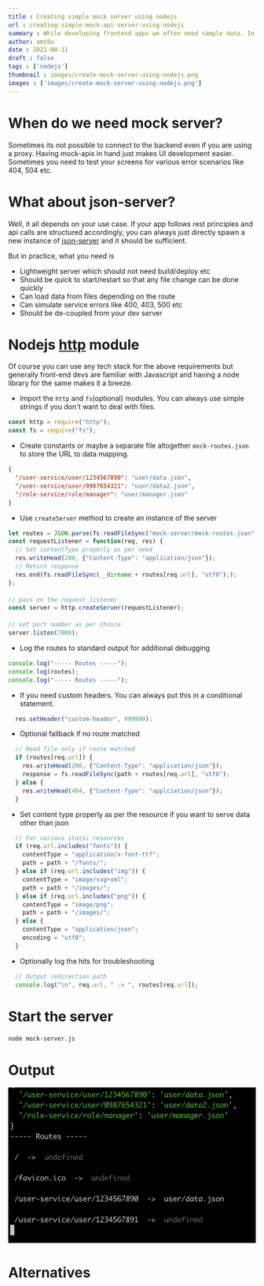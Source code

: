 ```yaml
---
title : Creating simple mock server using nodejs
url : creating-simple-mock-api-server-using-nodejs
summary : While developing frontend apps we often need sample data. In this article I will share a very easy way to setup a mock-server using Nodejs native http module having enough flexibility required for custom logic.
author: amt8u
date : 2021-08-11
draft : false
tags : ['nodejs']
thumbnail : images/create-mock-server-using-nodejs.png
images : ['images/create-mock-server-using-nodejs.png']
---
```


# When do we need mock server?
Sometimes its not possible to connect to the backend even if you are using a proxy. Having mock-apis in hand just makes UI development easier. Sometimes you need to test your screens for various error scenarios like 404, 504 etc.

# What about json-server?
Well, it all depends on your use case. If your app follows rest principles and api calls are structured accordingly, you can always just directly spawn a new instance of [json-server](https://github.com/typicode/json-server) and it should be sufficient.

But in practice, what you need is

* Lightweight server which should not need build/deploy etc
* Should be quick to start/restart so that any file change can be done quickly
* Can load data from files depending on the route
* Can simulate service errors like 400, 403, 500 etc
* Should be de-coupled from your dev server

# Nodejs [**http**](https://nodejs.dev/learn/the-nodejs-http-module) module
Of course you can use any tech stack for the above requirements but generally front-end devs are familiar with Javascript and having a node library for the same makes it a breeze.

* Import the `http` and `fs`(optional) modules. You can always use simple strings if you don't want to deal with files.

```js
const http = require("http");
const fs = require("fs");
```

* Create constants or maybe a separate file altogether `mock-routes.json` to store the URL to data mapping.

```json
{
  "/user-service/user/1234567890": "user/data.json",
  "/user-service/user/0987654321": "user/data2.json",
  "/role-service/role/manager": "user/manager.json"
}
```

* Use `createServer` method to create an instance of the server

```js
let routes = JSON.parse(fs.readFileSync("mock-server/mock-routes.json", "utf8"));
const requestListener = function(req, res) {
  // Set contentType properly as per need
  res.writeHead(200, {"Content-Type": "application/json"});
  // Return response
  res.end(fs.readFileSync(__dirname + routes[req.url], "utf8"););
};

// pass on the request listener
const server = http.createServer(requestListener);

// set port number as per choice
server.listen(7000);
```

* Log the routes to standard output for additional debugging

```js
console.log("----- Routes -----");
console.log(routes);
console.log("----- Routes -----");
```

* If you need custom headers. You can always put this in a conditional statement.

```js
  res.setHeader("custom-header", 999999);
```

* Optional fallback if no route matched

```js
  // Read file only if route matched
  if (routes[req.url]) {
    res.writeHead(200, {"Content-Type": "application/json"});
    response = fs.readFileSync(path + routes[req.url], "utf8");
  } else {
    res.writeHead(404, {"Content-Type": "applciation/json"});
  }
```

* Set content type properly as per the resource if you want to serve data other than json

```js
  // For various static resources
  if (req.url.includes("fonts")) {
    contentType = "application/x-font-ttf";
    path = path + "/fonts/";
  } else if (req.url.includes("img")) {
    contentType = "image/svg+xml";
    path = path + "/images/";
  } else if (req.url.includes("png")) {
    contentType = "image/png";
    path = path + "/images/";
  } else {
    contentType = "application/json";
    encoding = "utf8";
  }
```

* Optionally log the hits for troubleshooting

```js
  // Output redirection path
  console.log("\n", req.url, " -> ", routes[req.url]);
```

# Start the server

```bash
node mock-server.js
```

# Output

![Server running](./images/mock-server-running.png)

# Alternatives



